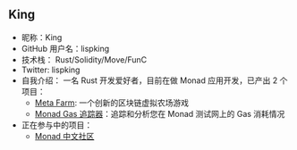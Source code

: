 ## King

- 昵称：King
- GitHub 用户名：lispking
- 技术栈： Rust/Solidity/Move/FunC
- Twitter: lispking
- 自我介绍： 一名 Rust 开发爱好者，目前在做 Monad 应用开发，已产出 2 个项目：
  - [Meta Farm](https://web3farm.netlify.app/): 一个创新的区块链虚拟农场游戏
  - [Monad Gas 追踪器](https://gas-dog.netlify.app/)：追踪和分析您在 Monad 测试网上的 Gas 消耗情况
- 正在参与中的项目：
  - [Monad 中文社区](https://gmonad.cc/)

